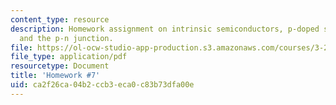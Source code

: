 ```yaml
---
content_type: resource
description: Homework assignment on intrinsic semiconductors, p-doped semiconductors,
  and the p-n junction.
file: https://ol-ocw-studio-app-production.s3.amazonaws.com/courses/3-23-electrical-optical-and-magnetic-properties-of-materials-fall-2007/ca2f26ca04b2ccb3eca0c83b73dfa00e_ps7.pdf
file_type: application/pdf
resourcetype: Document
title: 'Homework #7'
uid: ca2f26ca-04b2-ccb3-eca0-c83b73dfa00e
---
```

